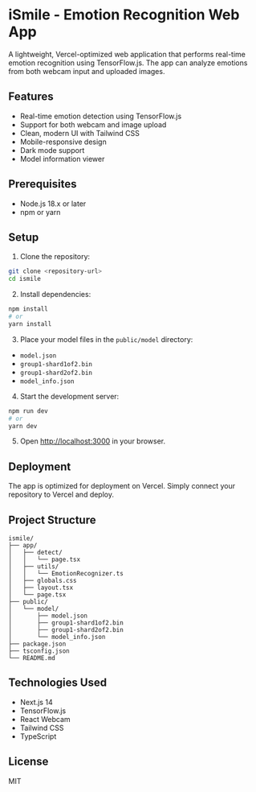# iSmile - Emotion Recognition Web App

A lightweight, Vercel-optimized web application that performs real-time emotion recognition using TensorFlow.js. The app can analyze emotions from both webcam input and uploaded images.

## Features

- Real-time emotion detection using TensorFlow.js
- Support for both webcam and image upload
- Clean, modern UI with Tailwind CSS
- Mobile-responsive design
- Dark mode support
- Model information viewer

## Prerequisites

- Node.js 18.x or later
- npm or yarn

## Setup

1. Clone the repository:
```bash
git clone <repository-url>
cd ismile
```

2. Install dependencies:
```bash
npm install
# or
yarn install
```

3. Place your model files in the `public/model` directory:
- `model.json`
- `group1-shard1of2.bin`
- `group1-shard2of2.bin`
- `model_info.json`

4. Start the development server:
```bash
npm run dev
# or
yarn dev
```

5. Open [http://localhost:3000](http://localhost:3000) in your browser.

## Deployment

The app is optimized for deployment on Vercel. Simply connect your repository to Vercel and deploy.

## Project Structure

```
ismile/
├── app/
│   ├── detect/
│   │   └── page.tsx
│   ├── utils/
│   │   └── EmotionRecognizer.ts
│   ├── globals.css
│   ├── layout.tsx
│   └── page.tsx
├── public/
│   └── model/
│       ├── model.json
│       ├── group1-shard1of2.bin
│       ├── group1-shard2of2.bin
│       └── model_info.json
├── package.json
├── tsconfig.json
└── README.md
```

## Technologies Used

- Next.js 14
- TensorFlow.js
- React Webcam
- Tailwind CSS
- TypeScript

## License

MIT 
